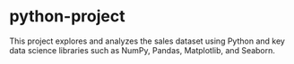 # python-project
This project explores and analyzes the sales dataset using Python and key data science libraries such as NumPy, Pandas, Matplotlib, and Seaborn.

